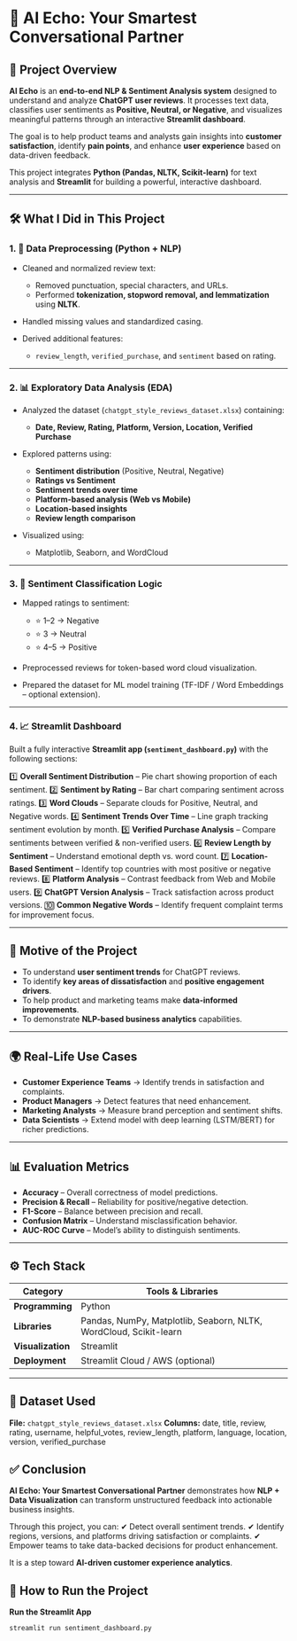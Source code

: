 # 💬 AI Echo: Your Smartest Conversational Partner

## 📌 Project Overview

**AI Echo** is an **end-to-end NLP & Sentiment Analysis system** designed to understand and analyze **ChatGPT user reviews**.
It processes text data, classifies user sentiments as **Positive, Neutral, or Negative**, and visualizes meaningful patterns through an interactive **Streamlit dashboard**.

The goal is to help product teams and analysts gain insights into **customer satisfaction**, identify **pain points**, and enhance **user experience** based on data-driven feedback.

This project integrates **Python (Pandas, NLTK, Scikit-learn)** for text analysis and **Streamlit** for building a powerful, interactive dashboard.

---

## 🛠️ What I Did in This Project

### 1. 🧹 Data Preprocessing (Python + NLP)

* Cleaned and normalized review text:

  * Removed punctuation, special characters, and URLs.
  * Performed **tokenization, stopword removal, and lemmatization** using **NLTK**.
* Handled missing values and standardized casing.
* Derived additional features:

  * `review_length`, `verified_purchase`, and `sentiment` based on rating.

---

### 2. 📊 Exploratory Data Analysis (EDA)

* Analyzed the dataset (`chatgpt_style_reviews_dataset.xlsx`) containing:

  * **Date, Review, Rating, Platform, Version, Location, Verified Purchase**
* Explored patterns using:

  * **Sentiment distribution** (Positive, Neutral, Negative)
  * **Ratings vs Sentiment**
  * **Sentiment trends over time**
  * **Platform-based analysis (Web vs Mobile)**
  * **Location-based insights**
  * **Review length comparison**
* Visualized using:

  * Matplotlib, Seaborn, and WordCloud

---

### 3. 🤖 Sentiment Classification Logic

* Mapped ratings to sentiment:

  * ⭐ 1–2 → Negative
  * ⭐ 3 → Neutral
  * ⭐ 4–5 → Positive
* Preprocessed reviews for token-based word cloud visualization.
* Prepared the dataset for ML model training (TF-IDF / Word Embeddings – optional extension).

---

### 4. 📈 Streamlit Dashboard

Built a fully interactive **Streamlit app (`sentiment_dashboard.py`)** with the following sections:

1️⃣ **Overall Sentiment Distribution** – Pie chart showing proportion of each sentiment.
2️⃣ **Sentiment by Rating** – Bar chart comparing sentiment across ratings.
3️⃣ **Word Clouds** – Separate clouds for Positive, Neutral, and Negative words.
4️⃣ **Sentiment Trends Over Time** – Line graph tracking sentiment evolution by month.
5️⃣ **Verified Purchase Analysis** – Compare sentiments between verified & non-verified users.
6️⃣ **Review Length by Sentiment** – Understand emotional depth vs. word count.
7️⃣ **Location-Based Sentiment** – Identify top countries with most positive or negative reviews.
8️⃣ **Platform Analysis** – Contrast feedback from Web and Mobile users.
9️⃣ **ChatGPT Version Analysis** – Track satisfaction across product versions.
🔟 **Common Negative Words** – Identify frequent complaint terms for improvement focus.

---

## 🎯 Motive of the Project

* To understand **user sentiment trends** for ChatGPT reviews.
* To identify **key areas of dissatisfaction** and **positive engagement drivers**.
* To help product and marketing teams make **data-informed improvements**.
* To demonstrate **NLP-based business analytics** capabilities.

---

## 🌍 Real-Life Use Cases

* **Customer Experience Teams** → Identify trends in satisfaction and complaints.
* **Product Managers** → Detect features that need enhancement.
* **Marketing Analysts** → Measure brand perception and sentiment shifts.
* **Data Scientists** → Extend model with deep learning (LSTM/BERT) for richer predictions.

---

## 📊 Evaluation Metrics

* **Accuracy** – Overall correctness of model predictions.
* **Precision & Recall** – Reliability for positive/negative detection.
* **F1-Score** – Balance between precision and recall.
* **Confusion Matrix** – Understand misclassification behavior.
* **AUC-ROC Curve** – Model’s ability to distinguish sentiments.

---

## ⚙️ Tech Stack

| Category          | Tools & Libraries                                                 |
| ----------------- | ----------------------------------------------------------------- |
| **Programming**   | Python                                                            |
| **Libraries**     | Pandas, NumPy, Matplotlib, Seaborn, NLTK, WordCloud, Scikit-learn |
| **Visualization** | Streamlit                                                         |
| **Deployment**    | Streamlit Cloud / AWS (optional)                                  |

---

## 📁 Dataset Used

**File:** `chatgpt_style_reviews_dataset.xlsx`
**Columns:** date, title, review, rating, username, helpful_votes, review_length, platform, language, location, version, verified_purchase


## ✅ Conclusion

**AI Echo: Your Smartest Conversational Partner** demonstrates how **NLP + Data Visualization** can transform unstructured feedback into actionable business insights.

Through this project, you can:
✔ Detect overall sentiment trends.
✔ Identify regions, versions, and platforms driving satisfaction or complaints.
✔ Empower teams to take data-backed decisions for product enhancement.

It is a step toward **AI-driven customer experience analytics**.


## 🚀 How to Run the Project

 **Run the Streamlit App**

```bash
streamlit run sentiment_dashboard.py



